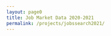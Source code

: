 ```yaml
---
layout: page0
title: Job Market Data 2020-2021
permalink: /projects/jobssearch2021/
---
```


<script type="text/javascript" src="https://cdnjs.cloudflare.com/ajax/libs/PapaParse/5.1.0/papaparse.min.js"></script>
<script type="text/javascript">
  var public_spreadsheet_url = 'https://docs.google.com/spreadsheets/d/1Q0M0Y8W_8kr5JYY08SCNJECTDKxbGj1Md7zMyFMIFng/edit?usp=sharing';

  function init() {
            Papa.parse('https://docs.google.com/spreadsheets/d/1Q0M0Y8W_8kr5JYY08SCNJECTDKxbGj1Md7zMyFMIFng/edit?usp=sharing', {
            download: true,
            header: true,
            complete: function(results) {
              var data = results.data
              console.log(data)
            }
          })
  window.addEventListener('DOMContentLoaded', init)

  function showInfo(results) {
    var data = results.data

    // data comes through as a simple array since simpleSheet is turned on
    alert("Successfully processed " + data.length + " rows!")
    document.getElementById("food").innerHTML = "<strong>Foods:</strong> " + [ data[0].Name, data[1].Name, data[2].Name ].join(", ");
    console.log(data);
  }

  document.write("The published spreadsheet is here <a target='_new' href='" + public_spreadsheet_url + "'>" + public_spreadsheet_url + "</a>");        
</script>
